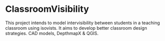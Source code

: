 # ClassroomVisibility
This project intends to model intervisibility between students in a teaching classroom using isovists. It aims to develop better classroom design strategies. CAD models, DepthmapX &amp; QGIS.
